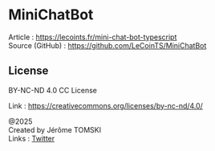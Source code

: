 # MiniChatBot

Article : https://lecoints.fr/mini-chat-bot-typescript<br />
Source (GitHub) : https://github.com/LeCoinTS/MiniChatBot

## License

BY-NC-ND 4.0 CC License

Link : https://creativecommons.org/licenses/by-nc-nd/4.0/

@2025<br />
Created by Jérôme TOMSKI<br />
Links : [Twitter](https://twitter.com/jerometomski)
